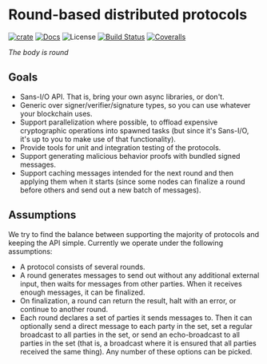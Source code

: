 # Round-based distributed protocols

[![crate][crate-image]][crate-link]
[![Docs][docs-image]][docs-link]
![License][license-image]
[![Build Status][build-image]][build-link]
[![Coveralls][coveralls-image]][coveralls-link]


*The body is round*

## Goals

- Sans-I/O API. That is, bring your own async libraries, or don't.
- Generic over signer/verifier/signature types, so you can use whatever your blockchain uses.
- Support parallelization where possible, to offload expensive cryptographic operations into spawned tasks (but since it's Sans-I/O, it's up to you to make use of that functionality).
- Provide tools for unit and integration testing of the protocols.
- Support generating malicious behavior proofs with bundled signed messages.
- Support caching messages intended for the next round and then applying them when it starts (since some nodes can finalize a round before others and send out a new batch of messages).


## Assumptions

We try to find the balance between supporting the majority of protocols and keeping the API simple. Currently we operate under the following assumptions:

- A protocol consists of several rounds.
- A round generates messages to send out without any additional external input, then waits for messages from other parties. When it receives enough messages, it can be finalized.
- On finalization, a round can return the result, halt with an error, or continue to another round.
- Each round declares a set of parties it sends messages to. Then it can optionally send a direct message to each party in the set, set a regular broadcast to all parties in the set, or send an echo-broadcast to all parties in the set (that is, a broadcast where it is ensured that all parties received the same thing). Any number of these options can be picked.


[crate-image]: https://img.shields.io/crates/v/manul.svg
[crate-link]: https://crates.io/crates/manul
[docs-image]: https://docs.rs/manul/badge.svg
[docs-link]: https://docs.rs/manul/
[license-image]: https://img.shields.io/crates/l/manul
[build-image]: https://github.com/entropyxyz/manul/actions/workflows/ci.yml/badge.svg?branch=master&event=push
[build-link]: https://github.com/entropyxyz/manul/actions?query=workflow%3Aci
[coveralls-image]: https://coveralls.io/repos/github/entropyxyz/manul/badge.svg?branch=master
[coveralls-link]: https://coveralls.io/github/entropyxyz/manul?branch=master

